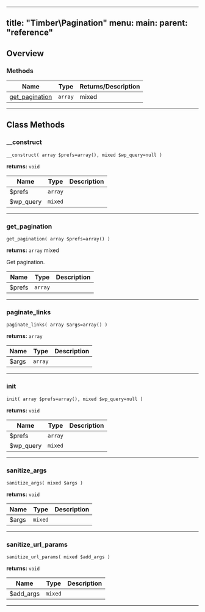 
---
title: "Timber\\Pagination"
menu:
  main:
    parent: "reference"
---



<!--more-->



## Overview

### Methods

| Name | Type | Returns/Description |
| --- | --- | --- |
| [get_pagination](#get_pagination) | `array` | mixed |

---

## Class Methods

### __construct
`__construct( array $prefs=array(), mixed $wp_query=null )`

**returns:** `void` 

| Name | Type | Description |
| --- | --- | --- |
| $prefs | `array` |  |
| $wp_query | `mixed` |  |




---

### get_pagination
`get_pagination( array $prefs=array() )`

**returns:** `array` mixed

Get pagination.

| Name | Type | Description |
| --- | --- | --- |
| $prefs | `array` |  |




---

### paginate_links
`paginate_links( array $args=array() )`

**returns:** `array` 

| Name | Type | Description |
| --- | --- | --- |
| $args | `array` |  |




---

### init
`init( array $prefs=array(), mixed $wp_query=null )`

**returns:** `void` 

| Name | Type | Description |
| --- | --- | --- |
| $prefs | `array` |  |
| $wp_query | `mixed` |  |




---

### sanitize_args
`sanitize_args( mixed $args )`

**returns:** `void` 

| Name | Type | Description |
| --- | --- | --- |
| $args | `mixed` |  |




---

### sanitize_url_params
`sanitize_url_params( mixed $add_args )`

**returns:** `void` 

| Name | Type | Description |
| --- | --- | --- |
| $add_args | `mixed` |  |




---




